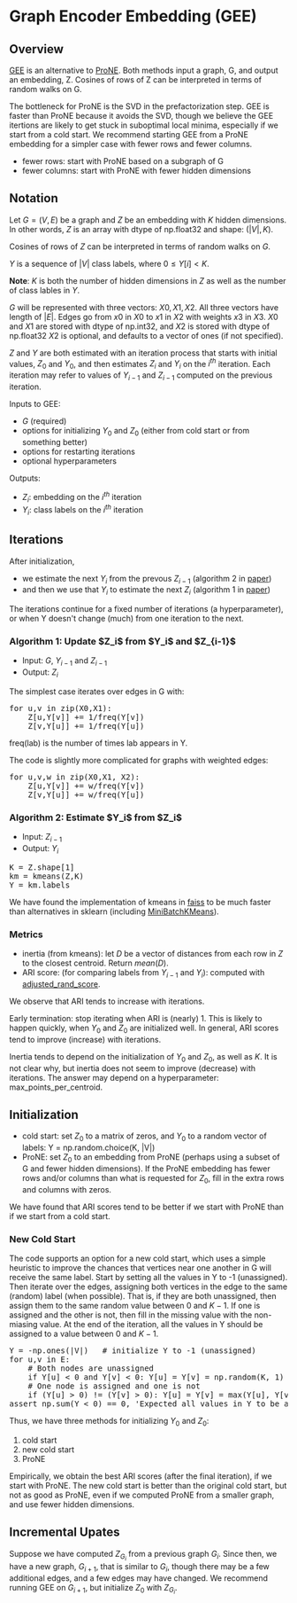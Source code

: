 # Graph Encoder Embedding (GEE)

<h2>Overview</h2>

<a href="https://arxiv.org/pdf/2109.13098">GEE</a> is an alternative to 
<a href="https://www.researchgate.net/profile/Ming-Ding-2/publication/334844418_ProNE_Fast_and_Scalable_Network_Representation_Learning/links/5f1e97f292851cd5fa4b2285/ProNE-Fast-and-Scalable-Network-Representation-Learning.pdf">ProNE</a>.
Both methods input a graph, G, and
output an embedding, Z.  Cosines of rows of Z can be interpreted in
terms of random walks on G.

The bottleneck for ProNE is the SVD in the prefactorization step.  GEE
is faster than ProNE because it avoids the SVD, though we believe the GEE itertions are likely to get stuck in
suboptimal local minima, especially if we start from a cold start.  We
recommend starting GEE from a ProNE embedding for a simpler case with fewer rows
and fewer columns.

* fewer rows: start with ProNE based on a subgraph of G
* fewer columns: start with ProNE with fewer hidden dimensions

<h2>Notation</h2>

Let $G=(V,E)$ be a graph
and $Z$ be an embedding with $K$ hidden dimensions.
In other words, $Z$ is an array with dtype of np.float32 and shape: $(|V|, K)$.

Cosines of rows of $Z$ can be interpreted in terms of random walks on $G$.

$Y$ is a sequence of $|V|$ class labels, where $0 \le Y[i] < K$.  

**Note**: $K$ is both the number
of hidden dimensions in $Z$ as well as the number of class lables in $Y$.

$G$ will be represented with three vectors: $X0, X1, X2$.  All three vectors have length of $|E|$.
Edges go from $x0$ in $X0$ to $x1$ in $X2$ with weights $x3$ in $X3$.
$X0$ and $X1$ are stored with dtype of np.int32, and $X2$ is stored with dtype of np.float32
$X2$ is optional, and defaults to a vector of ones (if not specified).

$Z$ and $Y$ are both estimated with an iteration process that starts with initial values, $Z_0$ and $Y_0$,
and then estimates $Z_i$ and $Y_i$ on the $i^{th}$ iteration.  Each iteration may refer to values of $Y_{i-1}$ and $Z_{i-1}$
computed on the previous iteration.

Inputs to GEE:
* $G$ (required)
* options for initializing $Y_0$ and $Z_0$ (either from cold start or from something better)
* options for restarting iterations
* optional hyperparameters

Outputs:
* $Z_i$: embedding on the $i^{th}$ iteration
* $Y_i$: class labels on the $i^{th}$ iteration

<h2>Iterations</h2>

After initialization, 
* we estimate the next $Y_i$ from the prevous $Z_{i-1}$ (algorithm 2 in <a href="https://arxiv.org/pdf/2109.13098">paper</a>)
* and then we use that $Y_i$ to estimate the next $Z_i$ (algorithm 1 in <a href="https://arxiv.org/pdf/2109.13098">paper</a>)

The iterations continue for a fixed number of iterations (a hyperparameter), or when Y doesn't change (much) from one iteration to the next.

<h3>Algorithm 1: Update $Z_i$ from $Y_i$ and $Z_{i-1}$</h3>

* Input: $G$, $Y_{i-1}$ and $Z_{i-1}$
* Output: $Z_i$

The simplest case iterates over edges in G with:

<pre>
for u,v in zip(X0,X1):
    Z[u,Y[v]] += 1/freq(Y[v])
    Z[v,Y[u]] += 1/freq(Y[u])
</pre>

freq(lab) is the number of times lab appears in Y.

<p>
The code is slightly more complicated for graphs with weighted edges:
<p>

<pre>
for u,v,w in zip(X0,X1, X2):
    Z[u,Y[v]] += w/freq(Y[v])
    Z[v,Y[u]] += w/freq(Y[u])
</pre>


<h3>Algorithm 2: Estimate $Y_i$ from $Z_i$</h3>

* Input: $Z_{i-1}$
* Output: $Y_i$

<pre>
K = Z.shape[1]
km = kmeans(Z,K)
Y = km.labels_
</pre>

We have found the implementation of kmeans in <a href="https://github.com/facebookresearch/faiss/wiki/Faiss-building-blocks:-clustering,-PCA,-quantization">faiss</a> to be much faster
than alternatives in sklearn (including <a href="https://scikit-learn.org/stable/modules/generated/sklearn.cluster.MiniBatchKMeans.html">MiniBatchKMeans</a>).

<h3>Metrics</h3>

* inertia (from kmeans): let $D$ be a vector of distances from each row in $Z$ to the closest centroid.  Return $mean(D)$.
* ARI score: (for comparing labels from $Y_{i-1}$ and $Y_i$): computed with <a href="https://scikit-learn.org/stable/modules/generated/sklearn.metrics.adjusted_rand_score.html">adjusted_rand_score</a>.

We observe that ARI tends to increase with iterations.  

Early termination: stop iterating when ARI is (nearly) 1.
This is likely to happen quickly, when $Y_0$ and $Z_0$ are initialized well.
In general, ARI scores tend to improve (increase) with iterations.

Inertia tends to depend on the initialization of $Y_0$ and $Z_0$, as well as
$K$.  It is not clear why, but inertia does not seem to improve
(decrease) with iterations.  The answer may depend on a
hyperparameter: max_points_per_centroid.

<h2>Initialization</h2>

* cold start: set $Z_0$ to a matrix of zeros, and $Y_0$ to a random vector of labels: Y = np.random.choice(K, |V|)
* ProNE: set $Z_0$ to an embedding from ProNE (perhaps using a subset of G and fewer hidden dimensions).  If the ProNE embedding has fewer rows and/or columns than what is requested
for $Z_0$, fill in the extra rows and columns with zeros.

We have found that ARI scores tend to be better if we start with ProNE than if we start from a cold start.

<h3>New Cold Start</h3>

The code supports an option for a new cold start, which uses a simple heuristic to improve the chances
that vertices near one another in G will receive the same label.  Start by setting all the values in Y to -1 (unassigned).
Then iterate over the edges, assigning both vertices in the edge to the same (random) label (when possible).  That is, if they are both unassigned, then
assign them to the same random value between $0$ and $K-1$.  If one is assigned and the other is not, then fill in the missing value
with the non-miasing value.  At the end of the iteration, all the values in Y should be assigned to a value between $0$ and $K-1$.

<pre>
Y = -np.ones(|V|)	# initialize Y to -1 (unassigned)
for u,v in E:
    # Both nodes are unassigned
    if Y[u] < 0 and Y[v] < 0: Y[u] = Y[v] = np.random(K, 1)
    # One node is assigned and one is not
    if (Y[u] > 0) != (Y[v] > 0): Y[u] = Y[v] = max(Y[u], Y[v])
assert np.sum(Y < 0) == 0, 'Expected all values in Y to be assigned'
</pre>

Thus, we have three methods for initializing $Y_0$ and $Z_0$:

 1. cold start
 1. new cold start
 1. ProNE

Empirically, we obtain the best ARI scores (after the final iteration), if we start with ProNE.  The new cold start is better than the original cold start,
but not as good as ProNE, even if we computed ProNE from a smaller graph, and use fewer hidden dimensions.

<h2>Incremental Upates</h2>

Suppose we have computed $Z_{G_i}$ from a previous graph $G_i$.  Since then, we have a new graph, $G_{i+1}$, that is similar to $G_i$, though
there may be a few additional edges, and a few edges may have changed.  We recommend running GEE on $G_{i+1}$, but initialize $Z_0$ with $Z_{G_i}$.
